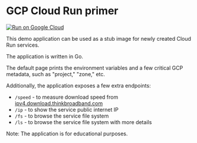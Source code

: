 # GCP Cloud Run primer

[![Run on Google Cloud](https://deploy.cloud.run/button.svg)](https://deploy.cloud.run?git_repo=https://github.com/begoon/cloudrun-primer)

This demo application can be used as a stub image for newly created Cloud Run services.

The application is written in Go.

The default page prints the environment variables and a few critical GCP metadata, such as "project," "zone," etc.

Additionally, the application exposes a few extra endpoints:

- `/speed` - to measure download speed from [ipv4.download.thinkbroadband.com](http://ipv4.download.thinkbroadband.com)
- `/ip` - to show the service public internet IP
- `/fs` - to browse the service file system
- `/ls` - to browse the service file system with more details

Note: The application is for educational purposes.
